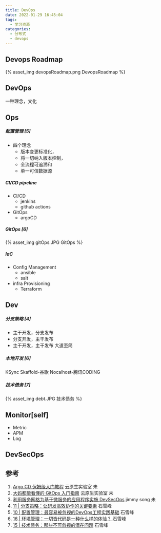 ```yaml
---
title: DevOps
date: 2022-01-29 16:45:04
tags: 
  - 学习资源
categories:
  - 分布式
  - devops
---
```


<p></p>
<!-- more -->

## Devops Roadmap

{% asset_img devopsRoadmap.png  DevopsRoadmap %}

## DevOps
一种理念，文化

## Ops
##### 配置管理 [5]
+ 四个理念
  - 版本变更标准化，
  - 将一切纳入版本控制，
  - 全流程可追溯和
  - 单一可信数据源

##### CI/CD pipeline
+ CI/CD
  - jenkins
  - github actions
+ GitOps  
  - argoCD

##### GitOps [6]
{% asset_img  gitOps.JPG GitOps  %} 

##### IaC
+ Config Management
  - ansible
  - salt
+ infra Provisioning
  - Terraform

## Dev
##### 分支策略 [4]
+ 主干开发，分支发布
+ 分支开发，主干发布
+ 主干开发，主干发布
  大道至简

##### 本地开发 [6]
KSync
Skaffold-谷歌
Nocalhost-腾讯CODING

##### 技术债务 [7]
{% asset_img  debt.JPG  技术债务  %}

## Monitor[self]
+ Metric 
+ APM
+ Log

## DevSecOps

## 参考
1. [Argo CD 保姆级入门教程](https://cloud.tencent.com/developer/article/2153864)  云原生实验室 未
2. [大妈都能看懂的 GitOps 入门指南](https://cloud.tencent.com/developer/article/2153852)  云原生实验室 未
3. [利用服务网格为基于微服务的应用程序实施 DevSecOps](https://lib.jimmysong.io/service-mesh-devsecops/)  jimmy song 未
4. [11 | 分支策略：让研发高效协作的关键要素]() 石雪峰
5. [10 | 配置管理：最容易被忽视的DevOps工程实践基础]() 石雪峰
6. [16 | 环境管理：一切皆代码是一种什么样的体验？ ]() 石雪峰
7. [15 | 技术债务：那些不可忽视的潜在问题]() 石雪峰



